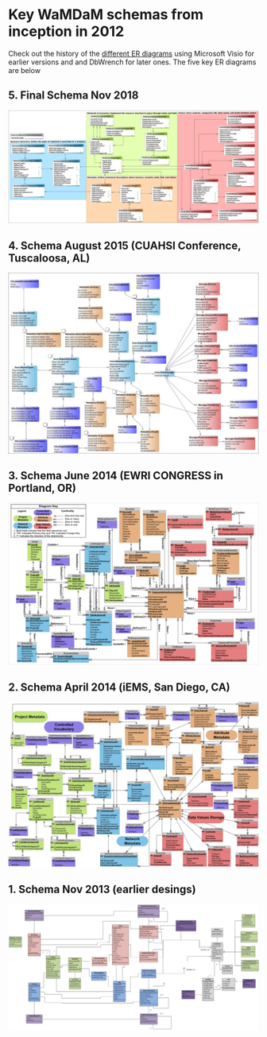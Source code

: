 # Key WaMDaM schemas from inception in 2012

Check out the history of the [different ER diagrams][1] using Microsoft Visio for earlier versions and and DbWrench for later ones. The five key ER diagrams are below 

## 5. Final Schema Nov 2018    
![](/Earlier_ER_diagrams/5.jpg) 


## 4. Schema August 2015 (CUAHSI Conference, Tuscaloosa, AL)    
![](/Earlier_ER_diagrams/4.jpg)  


## 3. Schema June 2014 (EWRI CONGRESS in Portland, OR)     
![](/Earlier_ER_diagrams/2.png)


## 2. Schema April 2014 (iEMS, San Diego, CA)    
![](/Earlier_ER_diagrams/3.jpg)  


## 1. Schema Nov 2013 (earlier desings)    
![](/Earlier_ER_diagrams/1.jpg)


[1]:/Earlier_ER_diagrams/WaMDaM_Schema_version_history
